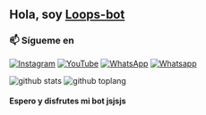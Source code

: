 ## Hola, soy [Loops-bot](https://www.instagram.com/fg98._)


### 📫 Sígueme en
<a href="https://www.instagram.com/loopsbot_r98._" target="_blank"><img src="https://img.shields.io/badge/Instagram-%23E4405F.svg?&style=flat-square&logo=instagram&logoColor=white" alt="Instagram"></a>
<a href="https://m.youtube.com/channel/UCnY46Qqya_HMcsUuoP8O0Yg" target="_blank"><img src="https://img.shields.io/badge/YouTube-%231877F2.svg?&style=flat-square&logo=YouTube&logoColor=white" alt="YouTube"></a>
<a href="https://wa.me/50494939792" target="_blank"><img src="https://img.shields.io/badge/Whatsapp-%808080.svg?&style=flat-square&logo=Whatsapp&logoColor=white" alt="WhatsApp"></a>
<a href="https://chat.whatsapp.com/FBt84FrXGG51wQul7vT8Gc" target="_blank"><img src="https://img.shields.io/badge/Grupo-%808080.svg?&style=flat-square&logo=whatsapp&logoColor=white" alt="Whatsapp"></a>

![github stats](https://github-readme-stats.vercel.app/api?username=Loops-bot&show_icons=true&theme=chartreuse-dark)
![github toplang](https://github-readme-stats.vercel.app/api/top-langs/?username=Loops-bot&layout=compact&theme=chartreuse-dark)
#### Espero y disfrutes mi bot jsjsjs
